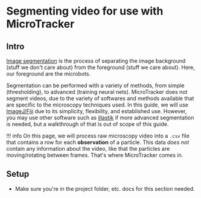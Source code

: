 # Segmenting video for use with MicroTracker

## Intro
[Image segmentation](https://en.wikipedia.org/wiki/Image_segmentation) is the process of separating the image background (stuff we don't care about) from the foreground (stuff we care about). Here, our foreground are the microbots.

Segmentation can be performed with a variety of methods, from simple (thresholding), to advanced (training neural nets). MicroTracker does not segment videos, due to the variety of softwares and methods available that are specific to the microscopy techniques used. In this guide, we will use [ImageJ/Fiji](https://imagej.net/software/fiji/) due to its simplicity, flexibility, and established use. However, you may use other software such as [illastik](https://www.ilastik.org/) if more advanced segmentation is needed, but a walkthrough of that is out of scope of this guide.

!!! info
    On this page, we will process raw microscopy video into a `.csv` file that contains a row for each **observation** of a particle. This data *does not* contain any information about the video, like that the particles are moving/rotating between frames. That's where MicroTracker comes in.

## Setup
* Make sure you're in the project folder, etc. docs for this section needed.